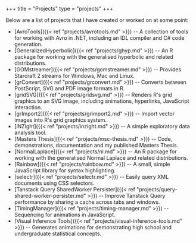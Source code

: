 +++
title = "Projects"
type = "projects"
+++

Below are a list of projects that I have created or worked on at some point:

* [AvroTools]({{< ref "projects/avrotools.md" >}}) -- A collection of tools for working with Avro in .NET, including an IDL compiler and C# code generation.
* [GeneralizedHyperbolic]({{< ref "projects/ghyp.md" >}}) -- An R package for working with the generalised hyperbolic and related distributions.
* [GOMstreamer]({{< ref "projects/gomstreamer.md" >}}) -- Provides Starcraft 2 streams for Windows, Mac and Linux. 
* [grConvert]({{< ref "projects/grconvert.md" >}}) -- Converts between PostScript, SVG and PDF image formats in R.
* [gridSVG]({{< ref "projects/gridsvg.md" >}}) -- Renders R's grid graphics to an SVG image, including animations, hyperlinks, JavaScript interaction.
* [grImport2]({{< ref "projects/grimport2.md" >}}) -- Import vector images into R's grid graphics system.
* [iNZight]({{< ref "projects/inzight.md" >}}) -- A simple exploratory data analysis tool.
* [Masters Thesis]({{< ref "projects/msc-thesis.md" >}}) -- Code, demonstrations, documentation and my published Masters Thesis.
* [NormalLaplace]({{< ref "projects/nl.md" >}}) -- An R package for working with the generalised Normal Laplace and related distributions.
* [Rainbow]({{< ref "projects/rainbow.md" >}}) -- A small, simple JavaScript library for syntax highlighting.
* [selectr]({{< ref "projects/selectr.md" >}}) -- Easily query XML documents using CSS selectors.
* [Tanstack Query SharedWorker Persister]({{< ref "projects/query-shared-worker-persister.md" >}}) -- Improve Tanstack Query performance by sharing a cache across tabs and windows.
* [TimingManager]({{< ref "projects/timing-manager.md" >}}) -- Sequencing for animations in JavaScript.
* [Visual Inference Tools]({{< ref "projects/visual-inference-tools.md" >}}) -- Generates animations for demonstrating high school and undergraduate statistical concepts.
